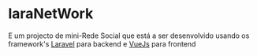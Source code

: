# laraNetWork
E um projecto de mini-Rede Social que está a ser desenvolvido usando os framework's <a href= "https://laravel.com">Laravel<a> para backend e <a href= "https://vuejs.org">VueJs<a> para frontend

